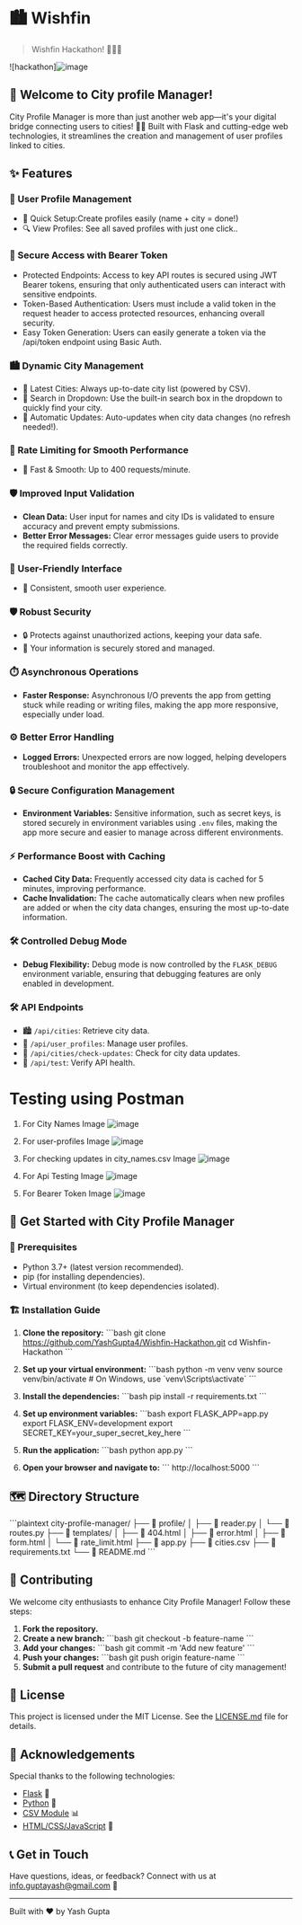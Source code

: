 
# 🏙️ Wishfin

> Wishfin Hackathon! 🌆🔗👤

![hackathon]![image](https://github.com/user-attachments/assets/bfc7417f-d72d-4816-a5bd-92ef982101cb)


## 🌟 Welcome to City profile Manager!

City Profile Manager is more than just another web app—it's your digital bridge connecting users to cities! 🌉✨ Built with Flask and cutting-edge web technologies, it streamlines the creation and management of user profiles linked to cities.


## ✨ Features

### 👤 User Profile Management
- 📝 Quick Setup:Create profiles easily (name + city = done!)
- 🔍 View Profiles: See all saved profiles with just one click..

### 🔑 Secure Access with Bearer Token
- Protected Endpoints: Access to key API routes is secured using JWT Bearer tokens, ensuring that only authenticated users can interact with sensitive endpoints.
- Token-Based Authentication: Users must include a valid token in the request header to access protected resources, enhancing overall security.
- Easy Token Generation: Users can easily generate a token via the /api/token endpoint using Basic Auth.

### 🏙️ Dynamic City Management
- 🔄 Latest Cities: Always up-to-date city list (powered by CSV).
- 🔎 Search in Dropdown: Use the built-in search box in the dropdown to quickly find your city.
- 🚀 Automatic Updates: Auto-updates when city data changes (no refresh needed!).

### 🚦 Rate Limiting for Smooth Performance
- 🚀 Fast & Smooth: Up to 400 requests/minute.

### 🛡️ Improved Input Validation
- **Clean Data:** User input for names and city IDs is validated to ensure accuracy and prevent empty submissions.
- **Better Error Messages:** Clear error messages guide users to provide the required fields correctly.
  
### 🎨 User-Friendly Interface
- 🌈 Consistent, smooth user experience.

### 🛡️ Robust Security
- 🔒 Protects against unauthorized actions, keeping your data safe.
- 🔐 Your information is securely stored and managed.

### ⏱️ Asynchronous Operations
- **Faster Response:** Asynchronous I/O prevents the app from getting stuck while reading or writing files, making the app more responsive, especially under load.

### ⚙️ Better Error Handling
- **Logged Errors:** Unexpected errors are now logged, helping developers troubleshoot and monitor the app effectively.

### 🔒 Secure Configuration Management
- **Environment Variables:** Sensitive information, such as secret keys, is stored securely in environment variables using `.env` files, making the app more secure and easier to manage across different environments.

### ⚡ Performance Boost with Caching
- **Cached City Data:** Frequently accessed city data is cached for 5 minutes, improving performance.
- **Cache Invalidation:** The cache automatically clears when new profiles are added or when the city data changes, ensuring the most up-to-date information.

### 🛠️ Controlled Debug Mode
- **Debug Flexibility:** Debug mode is now controlled by the `FLASK_DEBUG` environment variable, ensuring that debugging features are only enabled in development.

### 🛠️ API Endpoints
- 🏙️ `/api/cities`: Retrieve city data.
- 👥 `/api/user_profiles`: Manage user profiles.
- 🔄 `/api/cities/check-updates`: Check for city data updates.
- 🧪 `/api/test`: Verify API health.

# Testing using Postman
1. For City Names
   Image
![image](https://github.com/user-attachments/assets/deef2449-def3-4bb6-b060-ac29a84e541c)


2. For user-profiles
   Image
![image](https://github.com/user-attachments/assets/d9af3cdc-2929-480d-85da-f7db1c727e5c)


3. For checking updates in city_names.csv
   Image
![image](https://github.com/user-attachments/assets/2531eeca-0db3-440f-ba74-6fb1dbdbf48f)


4. For Api Testing
   Image
   ![image](https://github.com/user-attachments/assets/badb11a3-5b4c-49e6-85f1-aeca40151ef1)

   
5. For Bearer Token
   Image
   ![image](https://github.com/user-attachments/assets/23cdf3ac-0ffe-44e6-af9d-43c2910db945)


## 🚀 Get Started with City Profile Manager

### 🧰 Prerequisites
- Python 3.7+ (latest version recommended).
- pip (for installing dependencies).
- Virtual environment (to keep dependencies isolated).

### 🏗️ Installation Guide

1. **Clone the repository:**
   \`\`\`bash
   git clone https://github.com/YashGupta4/Wishfin-Hackathon.git
   cd Wishfin-Hackathon
   \`\`\`

2. **Set up your virtual environment:**
   \`\`\`bash
   python -m venv venv
   source venv/bin/activate  # On Windows, use \`venv\Scripts\activate\`
   \`\`\`

3. **Install the dependencies:**
   \`\`\`bash
   pip install -r requirements.txt
   \`\`\`

4. **Set up environment variables:**
   \`\`\`bash
   export FLASK_APP=app.py
   export FLASK_ENV=development
   export SECRET_KEY=your_super_secret_key_here
   \`\`\`

5. **Run the application:**
   \`\`\`bash
   python app.py
   \`\`\`

6. **Open your browser and navigate to:**
   \`\`\`
   http://localhost:5000
   \`\`\`

## 🗺️ Directory Structure

\`\`\`plaintext
city-profile-manager/
├── 📁 profile/
│   ├── 📄 reader.py
│   └── 📄 routes.py
├── 📁 templates/
│   ├── 📄 404.html
│   ├── 📄 error.html
│   ├── 📄 form.html
│   └── 📄 rate_limit.html
├── 📄 app.py
├── 📄 cities.csv
├── 📄 requirements.txt
└── 📄 README.md
\`\`\`

## 🤝 Contributing

We welcome city enthusiasts to enhance City Profile Manager! Follow these steps:

1. **Fork the repository.**
2. **Create a new branch:** 
   \`\`\`bash
   git checkout -b feature-name
   \`\`\`
3. **Add your changes:** 
   \`\`\`bash
   git commit -m 'Add new feature'
   \`\`\`
4. **Push your changes:** 
   \`\`\`bash
   git push origin feature-name
   \`\`\`
5. **Submit a pull request** and contribute to the future of city management!

## 📜 License

This project is licensed under the MIT License. See the [LICENSE.md](LICENSE.md) file for details.

## 🙏 Acknowledgements

Special thanks to the following technologies:
- [Flask](https://flask.palletsprojects.com/) 🧪
- [Python](https://www.python.org/) 🐍
- [CSV Module](https://docs.python.org/3/library/csv.html) 📊
- [HTML/CSS/JavaScript](https://developer.mozilla.org/en-US/docs/Web) 🎨

## 📞 Get in Touch

Have questions, ideas, or feedback? Connect with us at [info.guptayash@gmail.com](mailto:info.guptayash@gmail.com) 📧

---

Built with ❤️ by Yash Gupta
